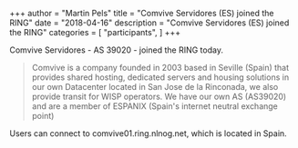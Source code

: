 +++
author = "Martin Pels"
title = "Comvive Servidores (ES) joined the RING"
date = "2018-04-16"
description = "Comvive Servidores (ES) joined the RING"
categories = [
    "participants",
]
+++

Comvive Servidores - AS 39020 - joined the RING today.

> Comvive is a company founded in 2003 based in Seville (Spain) that provides shared hosting, dedicated servers and housing solutions in our own Datacenter located in San Jose de la Rinconada, we also provide transit for WISP operators. We have our own AS (AS39020) and are a member of ESPANIX (Spain's internet neutral exchange point)

Users can connect to comvive01.ring.nlnog.net, which is located in Spain.

